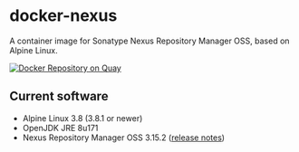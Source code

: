# docker-nexus
A container image for Sonatype Nexus Repository Manager OSS, based on Alpine Linux.

[![Docker Repository on Quay](https://quay.io/repository/travelaudience/docker-nexus/status "Docker Repository on Quay")](https://quay.io/repository/travelaudience/docker-nexus)

## Current software

* Alpine Linux 3.8 (3.8.1 or newer)
* OpenJDK JRE 8u171
* Nexus Repository Manager OSS 3.15.2 ([release notes](https://help.sonatype.com/repomanager3/release-notes/2019-release-notes#id-2019ReleaseNotes-RepositoryManager3.15.2))


